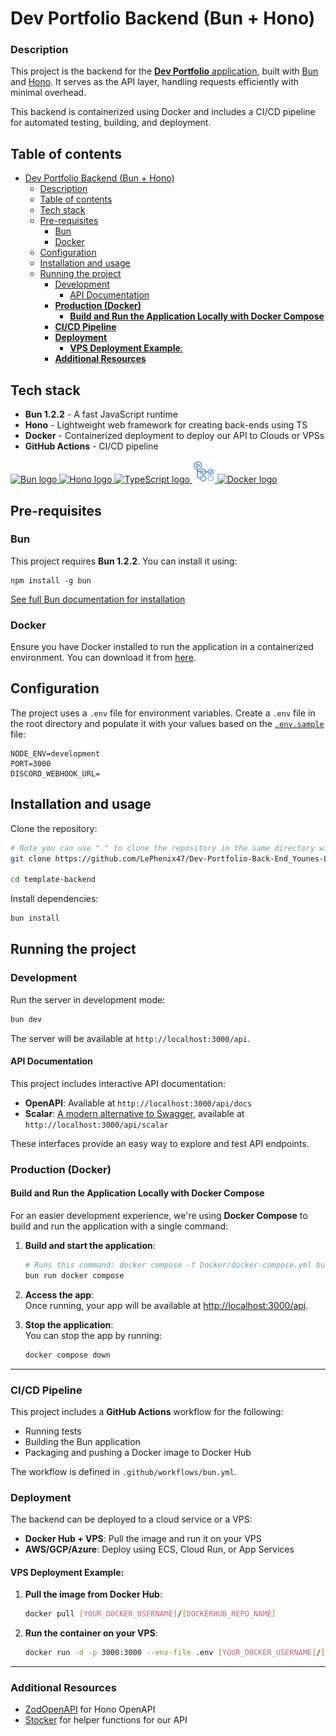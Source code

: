 # Dev Portfolio Backend (Bun + Hono)

### Description

This project is the backend for the [**Dev Portfolio** application](https://github.com/LePhenix47/Dev-Portfolio_Younes-Lahouiti), built with [Bun](https://bun.sh/) and [Hono](https://hono.dev/). It serves as the API layer, handling requests efficiently with minimal overhead.

This backend is containerized using Docker and includes a CI/CD pipeline for automated testing, building, and deployment.

## Table of contents

- [Dev Portfolio Backend (Bun + Hono)](#dev-portfolio-backend-bun--hono)
    - [Description](#description)
  - [Table of contents](#table-of-contents)
  - [Tech stack](#tech-stack)
  - [Pre-requisites](#pre-requisites)
    - [Bun](#bun)
    - [Docker](#docker)
  - [Configuration](#configuration)
  - [Installation and usage](#installation-and-usage)
  - [Running the project](#running-the-project)
    - [Development](#development)
      - [API Documentation](#api-documentation)
    - [**Production (Docker)**](#production-docker)
      - [**Build and Run the Application Locally with Docker Compose**](#build-and-run-the-application-locally-with-docker-compose)
    - [**CI/CD Pipeline**](#cicd-pipeline)
    - [**Deployment**](#deployment)
      - [**VPS Deployment Example**:](#vps-deployment-example)
    - [**Additional Resources**](#additional-resources)

## Tech stack

- **Bun 1.2.2** - A fast JavaScript runtime
- **Hono** - Lightweight web framework for creating back-ends using TS
- **Docker** - Containerized deployment to deploy our API to Clouds or VPSs
- **GitHub Actions** - CI/CD pipeline

<a href="https://bun.sh/" target="_blank" rel="noreferrer" title="Bun">
  <img src="https://oauth.net/images/code/bun.png" width="42" height="36" alt="Bun logo" />
</a>
<a href="https://hono.dev/" target="_blank" rel="noreferrer" title="Hono">
  <img src="https://hono.dev/images/logo.png" width="36" height="36" alt="Hono logo" />
</a>
<a href="https://www.typescriptlang.org/" target="_blank" rel="noreferrer" title="TypeScript">
  <img src="https://raw.githubusercontent.com/danielcranney/readme-generator/main/public/icons/skills/typescript-colored.svg" width="36" height="36" alt="TypeScript logo" />
</a>
<a href="https://github.com/features/actions" target="_blank" rel="noreferrer" title="GitHub actions">
  <img src="./public/img/github-actions-logo.png" width="36" height="36" alt="GitHub actions logo" />
</a>
<a href="https://www.docker.com/" target="_blank" rel="noreferrer" title="Docker">
  <img src="https://cdn4.iconfinder.com/data/icons/logos-and-brands/512/97_Docker_logo_logos-1024.png" width="36" height="36" alt="Docker logo" />
</a>

## Pre-requisites

### Bun

This project requires **Bun 1.2.2**. You can install it using:

```npm
npm install -g bun
```

[See full Bun documentation for installation](https://bun.sh/docs/installation)

### Docker

Ensure you have Docker installed to run the application in a containerized environment. You can download it from [here](https://www.docker.com/).

## Configuration

The project uses a `.env` file for environment variables. Create a `.env` file in the root directory and populate it with your values based on the [`.env.sample`](./.env_sample) file:

```env
NODE_ENV=development
PORT=3000
DISCORD_WEBHOOK_URL=
```

## Installation and usage

Clone the repository:

```sh
# Note you can use "." to clone the repository in the same directory without creating a new folder
git clone https://github.com/LePhenix47/Dev-Portfolio-Back-End_Younes-Lahouiti ./[FOLDER_NAME] 

cd template-backend
```

Install dependencies:

```sh
bun install
```

## Running the project

### Development

Run the server in development mode:

```sh
bun dev
```

The server will be available at `http://localhost:3000/api`.

#### API Documentation

This project includes interactive API documentation:

- **OpenAPI**: Available at `http://localhost:3000/api/docs`
- **Scalar**: [A modern alternative to Swagger](https://github.com/scalar/scalar/blob/main/documentation/configuration.md), available at `http://localhost:3000/api/scalar`

These interfaces provide an easy way to explore and test API endpoints.

### **Production (Docker)**

#### **Build and Run the Application Locally with Docker Compose**

For an easier development experience, we're using **Docker Compose** to build and run the application with a single command:

1. **Build and start the application**:
   ```sh
   # Runs this command: docker compose -f Docker/docker-compose.yml build
   bun run docker compose
   ```

2. **Access the app**:  
   Once running, your app will be available at [http://localhost:3000/api](http://localhost:3000/api).

3. **Stop the application**:  
   You can stop the app by running:
   ```sh
   docker compose down
   ```

---

### **CI/CD Pipeline**

This project includes a **GitHub Actions** workflow for the following:

- Running tests
- Building the Bun application
- Packaging and pushing a Docker image to Docker Hub

The workflow is defined in `.github/workflows/bun.yml`.

### **Deployment**

The backend can be deployed to a cloud service or a VPS:

- **Docker Hub + VPS**: Pull the image and run it on your VPS
- **AWS/GCP/Azure**: Deploy using ECS, Cloud Run, or App Services

#### **VPS Deployment Example**:

1. **Pull the image from Docker Hub**:
   ```sh
   docker pull [YOUR_DOCKER_USERNAME]/[DOCKERHUB_REPO_NAME]
   ```

2. **Run the container on your VPS**:
   ```sh
   docker run -d -p 3000:3000 --env-file .env [YOUR_DOCKER_USERNAME]/[DOCKERHUB_REPO_NAME]
   ```

---

### **Additional Resources**

- [ZodOpenAPI](https://github.com/honojs/middleware/tree/main/packages/zod-openapi) for Hono OpenAPI
- [Stocker](https://github.com/w3cj/stoker) for helper functions for our API
